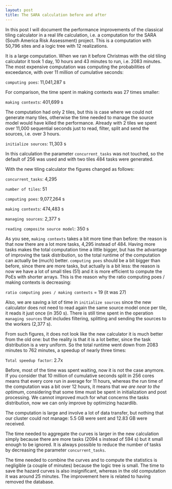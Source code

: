```yaml
---
layout: post
title: The SARA calculation before and after
---
```


In this post I will document the performance improvements of the
classical tiling calculator in a real life calculation, i.e. a
computation for the SARA (South America Risk Assessment) project.
This is a computation with 50,796 sites and a logic tree with 12
realizations.

It is a large computation. When we ran it before Christmas with the
old tiling calculator it took 1 day, 10 hours and 43 minutes to run,
i.e. 2083 minutes. The most expensive computation was computing the
probabilities of exceedance, with over 11 million of cumulative seconds:

`computing poes`: 11,041,287 s

For comparison, the time spent in making contexts was 27 times smaller:

`making contexts`: 401,699 s

The computation had only 2 tiles, but this is case where we could not
generate many tiles, otherwise the time needed to manage the source
model would have killed the performance. Already with 2 tiles we spent
over 11,000 sequential seconds just to read, filter, split and send
the sources, i.e. over 3 hours.

`initialize sources`: 11,303 s

In this calculation the parameter `concurrent_tasks` was not touched,
so the default of 256 was used and with two tiles 484 tasks were
generated.

With the new tiling calculator the figures changed as follows:

`concurrent_tasks`: 4,295

`number of tiles`: 51

`computing poes`: 9,077,264 s

`making contexts`: 474,483 s

`managing sources`: 2,377 s

`reading composite source model`: 350 s

As you see, `making contexts` takes a bit more time than before: the reason
is that now there are a lot more tasks, 4,295 instead of 484. Having more
tasks makes the total computation time a little bigger, but has the advantage
of improving the task distribution, so the total runtime of the computation
can actually be (much) better. `computing poes` should be a bit bigger than
before, since there are more tasks,  but actually is a bit less:
the reason is now we have a lot of small tiles (51) and it is more
efficient to compute the PoEs with shorter arrays. This is the reason
why the ratio computing poes / making contexts is decreasing:

`ratio computing poes / making contexts` = 19 (it was 27)

Also, we are saving a lot of time in `initialize sources` since the
new calculator does not need to read again the same source model once
per tile, it reads it just once (in 350 s). There is still time spent in
the operation `managing sources` that includes filtering,
splitting and sending the sources to the workers (2,377 s).

From such figures, it does not look like the new calculator it is much
better from the old one: but the reality is that it is a lot better,
since the task distribution is a very uniform. So the total runtime
went down from 2083 minutes to 762 minutes, a speedup of nearly three times:

`Total speedup factor`: 2.7x

Before, most of the time was spent waiting, now it is not the case anymore.
If you consider that 10 million of cumulative seconds split in 256 cores
means that every core run in average for 11 hours, whereas the run time
of the computation was a bit over 12 hours, it means that *we
are near to the optimum*, considering that some time must be
spent in initialization and post processing. We cannot improved much
for what concerns the tasks distribution, now we can only improve by optimizing
hazardlib.

The computation is large and involve a lot of data transfer, but nothing
that our cluster could not manage: 5.5 GB were sent and 12.83 GB were
received.

The time needed to aggregate the curves is larger in the new
calculation simply because there are more tasks (2094 s instead of 594
s) but it small enough to be ignored. It is always possible to reduce
the number of tasks by decreasing the parameter `concurrent_tasks`.

The time needed to combine the curves and to compute the statistics
is negligible (a couple of minutes) because the logic tree is small.
The time to save the hazard curves is also insignificant, whereas
in the old computation it was around 25 minutes. The improvement
here is related to having removed the database.
